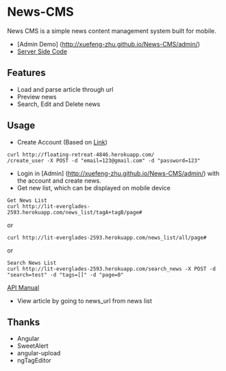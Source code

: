 News-CMS
===========
News CMS is a simple news content management system built for mobile. 

+ [Admin Demo] (http://xuefeng-zhu.github.io/News-CMS/admin/)
+ [Server Side Code](https://github.com/Xuefeng-Zhu/flask-news-api)

## Features
+ Load and parse article through url
+ Preview news
+ Search, Edit and Delete news

## Usage
+ Create Account (Based on [Link](https://github.com/Xuefeng-Zhu/flask-user-api))

```
curl http://floating-retreat-4846.herokuapp.com/
/create_user -X POST -d "email=123@gmail.com" -d "password=123"
```

+ Login in [Admin] (http://xuefeng-zhu.github.io/News-CMS/admin/) with the account and create news.
+ Get new list, which can be displayed on mobile device

```
Get News List
curl http://lit-everglades-2593.herokuapp.com/news_list/tagA+tagB/page#
```
or 

```
curl http://lit-everglades-2593.herokuapp.com/news_list/all/page#
```
or 

```
Search News List
curl http://lit-everglades-2593.herokuapp.com/search_news -X POST -d "search=test" -d "tags=[]" -d "page=0"
```
[API Manual](https://github.com/Xuefeng-Zhu/flask-news-api)

+ View article by going to news_url from news list

## Thanks
+ Angular
+ SweetAlert
+ angular-upload
+ ngTagEditor